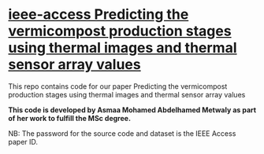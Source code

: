 # [ieee-access Predicting the vermicompost production stages using thermal images and thermal sensor array values](https://github.com/AhmedAAkl/vermicomposit_stages_prediction)

This repo contains code for our paper Predicting the vermicompost production stages using thermal images and thermal sensor array values

**This code is developed by Asmaa Mohamed Abdelhamed Metwaly as part of her work to fulfill the MSc degree.**

NB: The password for the source code and dataset is the IEEE Access paper ID.
